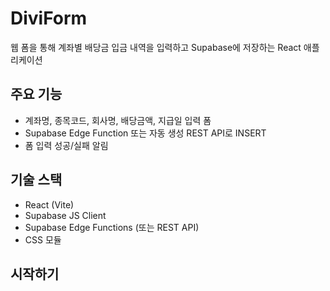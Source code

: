 # DiviForm

웹 폼을 통해 계좌별 배당금 입금 내역을 입력하고 Supabase에 저장하는 React 애플리케이션

## 주요 기능

- 계좌명, 종목코드, 회사명, 배당금액, 지급일 입력 폼
- Supabase Edge Function 또는 자동 생성 REST API로 INSERT
- 폼 입력 성공/실패 알림

## 기술 스택

- React (Vite)
- Supabase JS Client
- Supabase Edge Functions (또는 REST API)
- CSS 모듈

## 시작하기

